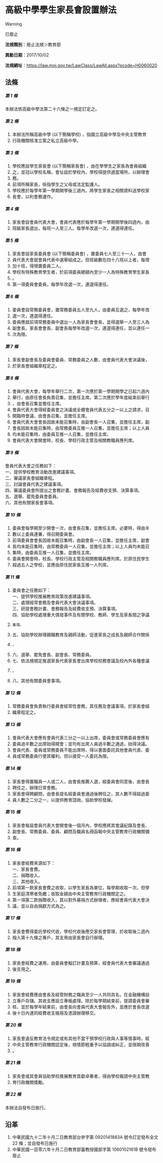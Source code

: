 # 高級中學學生家長會設置辦法


> [!WARNING]
> 已廢止


**法規類別**：廢止法規＞教育部

**異動日期**：2017/10/02  

**法規網址**：https://law.moj.gov.tw/LawClass/LawAll.aspx?pcode=H0060020



## 法條
##### 第 1 條
本辦法依高級中學法第二十六條之一規定訂定之。

##### 第 2 條
1. 本辦法所稱高級中學 (以下簡稱學校) ，指國立高級中學及中央主管教育
1. 行政機關核准立案之私立高級中學。

##### 第 3 條
1. 學校應設學生家長會 (以下簡稱家長會) ，由在學學生之家長為會員組織
1. 之，並冠以學校名稱，會址設於學校內，學校得提供適當場所，以辦理會
1. 務。
1. 前項所稱家長，係指學生之父母或法定監護人。
1. 學校應於每學年第一學期開學後三週內，將學生家長之相關資料送學校家
1. 長會，以利會務運作。

##### 第 4 條
1. 家長會設會員代表大會，會員代表應於每學年第一學期開學後四週內，由
1. 班級家長選出，每班一人至三人。每學年改選一次，連選得連任。

##### 第 5 條
1. 家長會設家長委員會 (以下簡稱委員會) ，置委員七人至三十一人，由會
1. 員代表大會就會員代表中選舉組成之。但班級數在四十八班以上者，每增
1. 加十班，得增置委員二人。
1. 學校有特殊教育學生者，於前項委員總額內至少一人為特殊教育學生家長
1. 。
1. 第一項委員會委員，每學年改選一次，連選得連任。

##### 第 6 條
1. 委員會設常務委員會，置常務委員五人至九人，由委員互選之，每學年改
1. 選一次，連選得連任。
1. 委員應就前項常務委員中選出一人為家長會會長，並得選舉一人至三人為
1. 副會長，家長會會長、副會長每學年改選一次，連選得連任，並以連任一
1. 次為限。

##### 第 7 條
1. 家長會副會長及委員會委員、常務委員之人數，由會員代表大會決議後，
1. 於家長會組織章程定之。

##### 第 8 條
1. 會員代表大會，每學年舉行二次，第一次應於第一學期開學之日起六週內
1. 舉行，由原任會長負責召集，並擔任主席。第二次應於學年度結束前舉行
1. ，由會長召集並擔任主席。
1. 會員代表大會得經委員會之決議或全體會員代表五分之一以上之請求，召
1. 開臨時會議，由會長召集，並擔任主席。
1. 會員代表大會會長因故未能召集時，由副會長一人召集，並擔任主席，副
1. 會長因故未能召集時，由常務委員互推一人召集，並擔任主席；以上人員
1. 均未能召集時，由委員互推一人召集，並擔任主席。
1. 會員代表大會開會時，校長、學校行政主管及相關教職員應列席。

##### 第 9 條
會員代表大會之任務如下：  
一、提供學校教育活動改進建議事項。  
二、審議家長會組織章程。  
三、討論會員代表之建議事項。  
四、審議委員會所提出之會務計畫、會務報告及經費收支預、決算事項。  
五、選舉、罷免委員會委員。  
六、其他有關家長會事項。

##### 第 10 條
1. 委員會每學期至少開會一次，由會長召集，並擔任主席。必要時，得由半
1. 數以上委員連署，得召開委員會。
1. 前項委員會會長因故未能召集時，由副會長一人召集，並擔任主席，副會
1. 長均未能召集時，由常務委員一人召集，並擔任主席；以上人員均未能召
1. 集時，由委員互推一人召集，並擔任主席。
1. 委員會開會時，校長、學校行政主管及相關教職員應列席。於原住民學生
1. 超過五人之學校，並應由原住民家長互推一人列席。

##### 第 11 條
1. 委員會之任務如下：  
一、提供學校推展教育政策改進建議事項。  
二、處理經常會務及會員代表大會決議事項。  
三、研提會務計畫、會務報告及經費收支預、決算事項。  
四、協助學校處理重大偶發事件及有關學校、教師、學生及家長間之爭議
1.     事項。
1. 五、協助學校辦理親職教育及親師活動，促進家長之成長及親師合作關係
1.     。
1. 六、選舉、罷免會長、副會長、常務委員。
1. 七、依法規規定推選家長代表家長會出席學校校務會議及校內外各種會議
1.     。
1. 八、其他有關委員會事項。

##### 第 12 條
1. 常務委員會負責執行委員會經常性會務，其任務及會議事項，於家長會組
1. 織章程定之。

##### 第 13 條
1. 會員代表大會應有會員代表三分之一以上出席，委員會或常務委員會應有
1. 委員過半數之出席始得開會；並均有出席人員過半數之通過，始得決議。
1. 會員代表、委員或常務委員不能出席時，得以書面委託其他會員代表、委
1. 員或常務委員行使其權利。但以接受一人委託為限。

##### 第 14 條
1. 家長會得置職員一人或二人，由會長推薦人選，經委員會同意後，由會長
1. 聘任之，辦理日常會務。
1. 家長會得聘顧問，由會長提名經委員會通過後聘任之，其人數不得超過委
1. 員人數之二分之一，以提供教育諮詢，協助學校發展。

##### 第 15 條
1. 家長會每屆會員代表大會開會後一個月內，學校應將其會議紀錄及會長、
1. 副會長、常務委員、委員、顧問及職員名冊函報中央主管教育行政機關備
1. 查。

##### 第 16 條
1. 家長會經費來源如下：  
一、家長會費。  
二、捐贈收入。  
三、其他收入。
1. 前項第一款家長會費之收取，以學生家長為單位，每學期收取一次。但學
1. 生家庭清寒者免繳；收取金額由中央主管教育行政機關定之。
1. 第一項第二款捐贈收入，其以對外募捐方式辦理者，應經會員代表大會決
1. 議，並以自由捐獻方式為之。

##### 第 17 條
1. 家長會費得委託學校代收，學校代收後應交家長會管理，於收取後二週內
1. 撥入第十九條之專戶，其支用由家長會自行辦理。

##### 第 18 條
1. 家長會經費之運用，由委員會擬訂計畫及預算，經會員代表大會審議通過
1. 後支用之。

##### 第 19 條
1. 家長會經費應由會長及經管財務之職員至少一人共同具名，在金融機構設
1. 立專戶存儲。其收支應設立專帳處理。除於每學期結束前，提請委員會審
1. 核，並於每學年結束前，由會長向會員代表大會報告外，並應於會長改選
1. 後十日內連同經費收支帳冊及憑證辦理移交。

##### 第 20 條
1. 家長會違反教育法令規定或有其他不當干預學校行政與人事等情事時，經
1. 中央主管教育行政機關認定後，視情節輕重予以協調或糾正，並限期改善
1. 。

##### 第 21 條
1. 家長會或其會員協助學校推展教育貢獻卓著者，得由學校報請中央主管教
1. 育行政機關獎勵。

##### 第 22 條
本辦法自發布日施行。

## 沿革
1. 中華民國九十二年十月二日教育部台參字第 0920141883A  號令訂定發布全文 22 條；並自發布日施行
1. 中華民國一百零六年十月二日教育部臺教授國部字第 1060102161B  號令發布廢止

